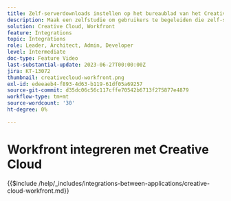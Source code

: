 ```yaml
---
title: Zelf-serverdownloads instellen op het bureaublad van het Creative Cloud
description: Maak een zelfstudie om gebruikers te begeleiden die zelf-serverdownloads op het bureaublad van het Creative Cloud willen instellen.
solution: Creative Cloud, Workfront
feature: Integrations
topic: Integrations
role: Leader, Architect, Admin, Developer
level: Intermediate
doc-type: Feature Video
last-substantial-update: 2023-06-27T00:00:00Z
jira: KT-13072
thumbnail: creativecloud-workfront.png
exl-id: edeeaeb4-f893-4d63-b119-61df05a69257
source-git-commit: d35dc06c56c117cffe70542b6713f275877e4879
workflow-type: tm+mt
source-wordcount: '30'
ht-degree: 0%

---
```


# Workfront integreren met Creative Cloud

{{$include /help/_includes/integrations-between-applications/creative-cloud-workfront.md}}
